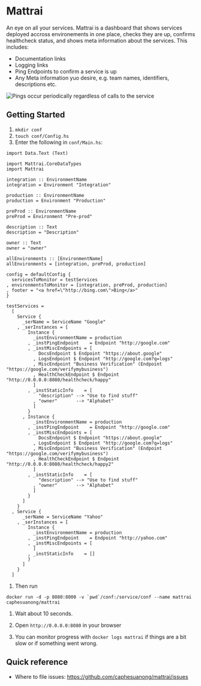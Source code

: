# Mattrai

An eye on all your services. Mattrai is a dashboard that shows services deployed accross environements in one place, checks they are up, confirms healthcheck status, and shows meta information about the services. This includes:
* Documentation links
* Logging links
* Ping Endpoints to confirm a service is up
* Any Meta information yuo desire, e.g. team names, identifiers, descriptions etc.

![Pings occur periodically regardless of calls to the service](https://raw.githubusercontent.com/caphesuanong/mattrai/master/docs/mattrai.png)


## Getting Started
1. `mkdir conf`
1. `touch conf/Config.hs`
1. Enter the following in `conf/Main.hs`:

```
import Data.Text (Text)

import Mattrai.CoreDataTypes
import Mattrai

integration :: EnvironmentName
integration = Environment "Integration"

production :: EnvironmentName
production = Environment "Production"

preProd :: EnvironmentName
preProd = Environment "Pre-prod"

description :: Text
description = "Description"

owner :: Text
owner = "owner"

allEnvironments :: [EnvironmentName]
allEnvironments = [integration, preProd, production]

config = defaultConfig {
  servicesToMonitor = testServices
, environmentsToMonitor = [integration, preProd, production]
, footer = "<a href=\"http://bing.com\">Bing</a>"
}

testServices =
  [
    Service {
      _serName = ServiceName "Google"
    , _serInstances = [
        Instance {
          _instEnvironmentName = production
        , _instPingEndpoint    = Endpoint "http://google.com"
        , _instMiscEndpoints = [
            DocsEndpoint $ Endpoint "https://about.google"
          , LogsEndpoint $ Endpoint "http://google.com?q=logs"
          , MiscEndpoint "Business Verification" (Endpoint "https://google.com/verifymybusiness")
          , HealthCheckEndpoint $ Endpoint "http://0.0.0.0:8080/healthcheck/happy"
          ]
        , _instStaticInfo    = [
            "description" --> "Use to find stuff"
          , "owner"       --> "Alphabet"
          ]
        }
      , Instance {
          _instEnvironmentName = production
        , _instPingEndpoint    = Endpoint "http://google.com"
        , _instMiscEndpoints = [
            DocsEndpoint $ Endpoint "https://about.google"
          , LogsEndpoint $ Endpoint "http://google.com?q=logs"
          , MiscEndpoint "Business Verification" (Endpoint "https://google.com/verifymybusiness")
          , HealthCheckEndpoint $ Endpoint "http://0.0.0.0:8080/healthcheck/happy2"
          ]
        , _instStaticInfo    = [
            "description" --> "Use to find stuff"
          , "owner"       --> "Alphabet"
          ]
        }
      ]
    }
  , Service {
      _serName = ServiceName "Yahoo"
    , _serInstances = [
        Instance {
          _instEnvironmentName = production
        , _instPingEndpoint    = Endpoint "http://yahoo.com"
        , _instMiscEndpoints = [
          ]
        , _instStaticInfo    = []
        }
      ]
    }
  ]

```

1. Then run

```docker run -d -p 8080:8000 -v `pwd`/conf:/service/conf --name mattrai caphesuanong/mattrai```

1. Wait about 10 seconds.

1. Open `http://0.0.0.0:8080` in your browser

1. You can monitor progress with `docker logs mattrai` if things are a bit slow or if something went wrong.

## Quick reference

* Where to file issues:
https://github.com/caphesuanong/mattrai/issues


